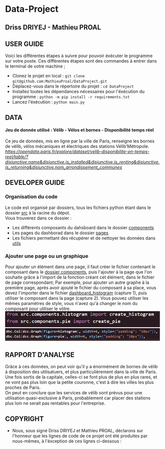 # Data-Project
## Driss DRIYEJ - Mathieu PROAL

## USER GUIDE
Voici les différentes étapes à suivre pour pouvoir éxécuter le programme sur votre poste. Ces différentes étapes sont des commandes à entrer dans le terminal de votre machine ;
- Clonez le projet en local :
`git clone git@github.com:MathieuProal/DataProject.git`
- Déplacez-vous dans le répertoire du projet :
`cd DataProject`
- Installez toutes les dépendances nécessaires pour l'éxécution du programme :
`python -m pip install -r requirements.txt`
- Lancez l'éxécution :
`python main.py`

## DATA
#### Jeu de donnée utilisé : **Vélib - Vélos et bornes - Disponibilité temps réel**
Ce jeu de données, mis en ligne par la ville de Paris, renseigne les bornes de vélib, vélos mécaniques et électriques des stations Vélib'Métropole.\
*https://opendata.paris.fr/explore/dataset/velib-disponibilite-en-temps-reel/table/?disjunctive.name&disjunctive.is_installed&disjunctive.is_renting&disjunctive.is_returning&disjunctive.nom_arrondissement_communes*


## DEVELOPER GUIDE
### Organisation du code
Le code est organisé par dossiers, tous les fichiers python étant dans le dossier [src](src/) à la racine du dépot.\
Vous trouverez dans ce dossier :
- Les différents composants du dahsboard dans le dossier [components](src/components/)
- Les pages du dashborad dans le dossier [pages](src/pages/)
- Les fichiers permettant des récupérer et de nettoyer les données dans [utils](src/utils/)

### Ajouter une page ou un graphique
Pour ajouter un élément dans une page, il faut créer le fichier contenant le composant dans le [dossier components](src\components), puis l'ajouter à la page que l'on souhaite grâce à l'import de la fonction créant cet élément, dans le fichier de page correspondant;
Par exemple, pour ajouter un autre graphe à la première page, après avoir ajouté le fichier du composant à sa place, vous devez l'importer dans le fichier [dashboard_histogram](src\pages\dashboard_histogram.py) (capture 1), puis utiliser le composant dans la page (capture 2). Vous pouvez utiliser les mêmes paramètres de style, vous n'avez qu'à changer le nom du composant pour utiliser le vôtre.\
![Ajouter l'import](images/imports.PNG)\
![Ajouter le composant](images/utilisation.PNG)


## RAPPORT D'ANALYSE
Grâce à ces données, on peut voir qu'il y a énormément de bornes de vélib à disposition des utilisatuers, et plus particulièrement dans la ville de Paris.\
Une fois sortis de la capitale, celles-ci se font plus de plus en plus rares, et ne vont pas plus loin que la petite couronne, c'est à dire les villes les plus proches de Paris.\
On peut en conclure que les services de vélib sont prévus pour une utilisation quasi-exclusive à Paris, probablement car placer des stations plus loin ne serait pas rentables pour l'entreprise.

## COPYRIGHT
- Nous, sous signé Driss DRIYEJ et Mathieu PROAL, déclarons sur l'honneur que les lignes de code de ce projet ont été produites par nous-mêmes, à l'éxception de ces lignes ci-dessous :
